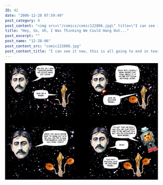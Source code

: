 ```yaml
---
ID: 42
date: "2006-12-28 07:59:49"
post_category: 0
post_content: "<img src=\"/comics/comic122806.jpg\" title=\"I can see it now, this is all going to end in tears\"/>"
title: "Hey, So, Uh, I Was Thinking We Could Hang Out..."
post_excerpt: ""
post_name: "12-28-06"
post_content_src: "comic122806.jpg"
post_content_title: "I can see it now, this is all going to end in tears"
---
```



[![I can see it now, this is all going to end in tears](/comics-hi-res/comic122806.jpg)](/comics-hi-res/comic122806.jpg "I can see it now, this is all going to end in tears")
